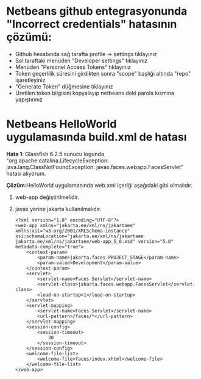 

# Netbeans github entegrasyonunda "Incorrect credentials" hatasının çözümü:

- Github hesabında sağ tarafta profile -> settings tıklayınız
- Sol taraftaki menüden "Developer settings" tıklayınız
- Menüden "Personel Access Tokens" tıklayınız
- Token geçerlilik süresini girdikten sonra "scope" başlığı altında "repo" işaretleyiniz
- "Generate Token" düğmesine tıklayınız
- Üretilen token bilgisini kopyalayıp netbeans deki parola kısmına yapıştırınız


# Netbeans HelloWorld uygulamasında build.xml de hatası
   **Hata 1**: Glassfish 6.2.5 sunucu logunda "org.apache.catalina.LifecycleException: java.lang.ClassNotFoundException: javax.faces.webapp.FacesServlet" hatası alıyorum.
    
   **Çözüm**:HelloWorld uygulamasında web.xml içeriği aşağıdaki gibi olmalıdır. 
   
   1. web-app değiştirilmelidir.
   2. javax yerine jakarta kullanılmalıdır.  
  
          <?xml version="1.0" encoding="UTF-8"?>
          <web-app xmlns="jakarta.ee/xml/ns/jakartaee" xmlns:xsi="w3.org/2001/XMLSchema-instance" xsi:schemaLocation="jakarta.ee/xml/ns/jakartaee jakarta.ee/xml/ns/jakartaee/web-app_5_0.xsd" version="5.0" metadata-complete="true">
              <context-param>
                  <param-name>jakarta.faces.PROJECT_STAGE</param-name>
                  <param-value>Development</param-value>
              </context-param>
              <servlet>
                  <servlet-name>Faces Servlet</servlet-name>
                  <servlet-class>jakarta.faces.webapp.FacesServlet</servlet-class>
                  <load-on-startup>1</load-on-startup>
              </servlet>
              <servlet-mapping>
                  <servlet-name>Faces Servlet</servlet-name>
                  <url-pattern>/faces/*</url-pattern>
              </servlet-mapping>
              <session-config>
                  <session-timeout>
                      30
                  </session-timeout>
              </session-config>
              <welcome-file-list>
                  <welcome-file>faces/index.xhtml</welcome-file>
              </welcome-file-list>
          </web-app>

     
